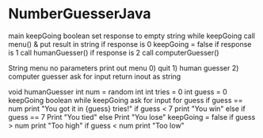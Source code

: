 # NumberGuesserJava

main
  keepGoing boolean 
  set response to empty string
  while keepGoing
    call menu() & put result in string
    if response is 0 
      keepGoing = false
    if response is 1
      call humanGuesser()
    if response is 2
      call computerGuesser()

String menu
  no parameters
  print out menu
    0) quit
    1) human guesser
    2) computer guesser
  ask for input
  return inout as string

void humanGuesser
  int num = random int
  int tries = 0
  int guess = 0
  keepGoing boolean
  while keepGoing
    ask for input for guess
    if guess == num
      print "You got it in {guess} tries!"
      if guess < 7
        print "You win"
      else if guess == 7
        Print "You tied"
      else
        Print "You lose"
      keepGoing = false
    if guess > num
      print "Too high"
    if guess < num
      print "Too low"
